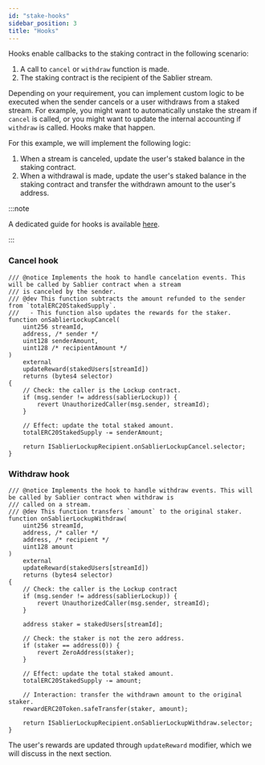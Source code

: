 ```yaml
---
id: "stake-hooks"
sidebar_position: 3
title: "Hooks"
---
```


Hooks enable callbacks to the staking contract in the following scenario:

1. A call to `cancel` or `withdraw` function is made.
2. The staking contract is the recipient of the Sablier stream.

Depending on your requirement, you can implement custom logic to be executed when the sender cancels or a user withdraws
from a staked stream. For example, you might want to automatically unstake the stream if `cancel` is called, or you
might want to update the internal accounting if `withdraw` is called. Hooks make that happen.

For this example, we will implement the following logic:

1. When a stream is canceled, update the user's staked balance in the staking contract.
2. When a withdrawal is made, update the user's staked balance in the staking contract and transfer the withdrawn amount
   to the user's address.

:::note

A dedicated guide for hooks is available [here](/contracts/v2/guides/hooks).

:::

### Cancel hook

```solidity
/// @notice Implements the hook to handle cancelation events. This will be called by Sablier contract when a stream
/// is canceled by the sender.
/// @dev This function subtracts the amount refunded to the sender from `totalERC20StakedSupply`.
///   - This function also updates the rewards for the staker.
function onSablierLockupCancel(
    uint256 streamId,
    address, /* sender */
    uint128 senderAmount,
    uint128 /* recipientAmount */
)
    external
    updateReward(stakedUsers[streamId])
    returns (bytes4 selector)
{
    // Check: the caller is the Lockup contract.
    if (msg.sender != address(sablierLockup)) {
        revert UnauthorizedCaller(msg.sender, streamId);
    }

    // Effect: update the total staked amount.
    totalERC20StakedSupply -= senderAmount;

    return ISablierLockupRecipient.onSablierLockupCancel.selector;
}
```

### Withdraw hook

```solidity
/// @notice Implements the hook to handle withdraw events. This will be called by Sablier contract when withdraw is
/// called on a stream.
/// @dev This function transfers `amount` to the original staker.
function onSablierLockupWithdraw(
    uint256 streamId,
    address, /* caller */
    address, /* recipient */
    uint128 amount
)
    external
    updateReward(stakedUsers[streamId])
    returns (bytes4 selector)
{
    // Check: the caller is the Lockup contract
    if (msg.sender != address(sablierLockup)) {
        revert UnauthorizedCaller(msg.sender, streamId);
    }

    address staker = stakedUsers[streamId];

    // Check: the staker is not the zero address.
    if (staker == address(0)) {
        revert ZeroAddress(staker);
    }

    // Effect: update the total staked amount.
    totalERC20StakedSupply -= amount;

    // Interaction: transfer the withdrawn amount to the original staker.
    rewardERC20Token.safeTransfer(staker, amount);

    return ISablierLockupRecipient.onSablierLockupWithdraw.selector;
}
```

The user's rewards are updated through `updateReward` modifier, which we will discuss in the next section.
